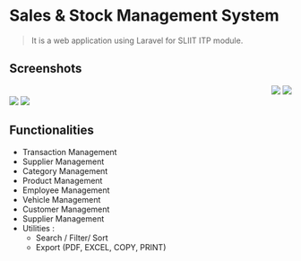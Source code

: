 # Sales & Stock Management System

> It is a web application using Laravel for SLIIT ITP module.

## Screenshots

<div align="right">
    <img src="https://res.cloudinary.com/mahadi/image/upload/v1610293284/Picture1_z2vj8z.png">
    <img src="https://res.cloudinary.com/mahadi/image/upload/v1610293285/Picture2_n6jejw.png">
</div>

<div align="left">
    <img src="https://res.cloudinary.com/mahadi/image/upload/v1610293284/Picture1_z2vj8z.png">
    <img src="https://res.cloudinary.com/mahadi/image/upload/v1610293285/Picture2_n6jejw.png">
</div>

## Functionalities

<ul>
<li>Transaction Management</li>
<li>Supplier Management</li>
<li>Category Management</li>
<li>Product Management</li>
<li>Employee Management</li>
<li>Vehicle Management</li>
<li>Customer Management</li>
<li>Supplier Management</li>
<li>
    Utilities :
    <ul>
    <li>Search / Filter/ Sort</li>
    <li>Export (PDF, EXCEL, COPY, PRINT) </li>
    </ul>  
</li>
</ul>
